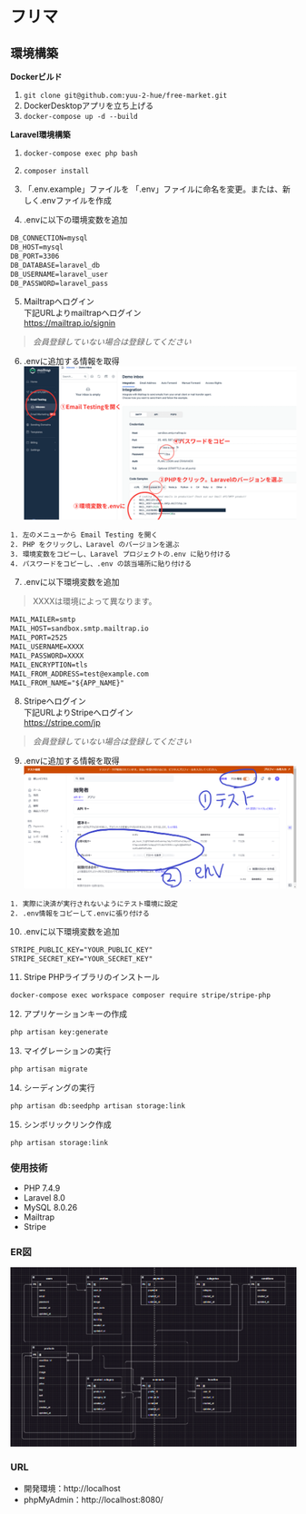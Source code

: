# フリマ

## 環境構築
**Dockerビルド**
1. `git clone git@github.com:yuu-2-hue/free-market.git`
2. DockerDesktopアプリを立ち上げる
3. `docker-compose up -d --build`

**Laravel環境構築**
1. `docker-compose exec php bash`

2. `composer install`

3. 「.env.example」ファイルを 「.env」ファイルに命名を変更。または、新しく.envファイルを作成

4. .envに以下の環境変数を追加
``` text
DB_CONNECTION=mysql
DB_HOST=mysql
DB_PORT=3306
DB_DATABASE=laravel_db
DB_USERNAME=laravel_user
DB_PASSWORD=laravel_pass
```
5. Mailtrapへログイン  
下記URLよりmailtrapへログイン  
<https://mailtrap.io/signin>
> *会員登録していない場合は登録してください*  

6. .envに追加する情報を取得  
![alt](mailtrap.png)
``` text
1. 左のメニューから Email Testing を開く
2. PHP をクリックし、Laravel のバージョンを選ぶ
3. 環境変数をコピーし、Laravel プロジェクトの.env に貼り付ける
4. パスワードをコピーし、.env の該当場所に貼り付ける
```

7. .envに以下環境変数を追加
> XXXXは環境によって異なります。
``` text
MAIL_MAILER=smtp
MAIL_HOST=sandbox.smtp.mailtrap.io
MAIL_PORT=2525
MAIL_USERNAME=XXXX
MAIL_PASSWORD=XXXX
MAIL_ENCRYPTION=tls
MAIL_FROM_ADDRESS=test@example.com
MAIL_FROM_NAME="${APP_NAME}"
```

8. Stripeへログイン  
下記URLよりStripeへログイン  
<https://stripe.com/jp>
> *会員登録していない場合は登録してください*  

9. .envに追加する情報を取得
![alt](stripe.png)
``` text
1. 実際に決済が実行されないようにテスト環境に設定
2. .env情報をコピーして.envに張り付ける
```

10. .envに以下環境変数を追加
``` text
STRIPE_PUBLIC_KEY="YOUR_PUBLIC_KEY"
STRIPE_SECRET_KEY="YOUR_SECRET_KEY"
```

11. Stripe PHPライブラリのインストール
``` bash
docker-compose exec workspace composer require stripe/stripe-php
```

12. アプリケーションキーの作成
``` bash
php artisan key:generate
```

13. マイグレーションの実行
``` bash
php artisan migrate
```

14. シーディングの実行
``` bash
php artisan db:seedphp artisan storage:link
```
15. シンボリックリンク作成
``` bash
php artisan storage:link
```

### 使用技術
* PHP 7.4.9
* Laravel 8.0
* MySQL 8.0.26
* Mailtrap
* Stripe

### ER図
![alt](free-market_er.png)

### URL
* 開発環境：http://localhost
* phpMyAdmin：http://localhost:8080/
